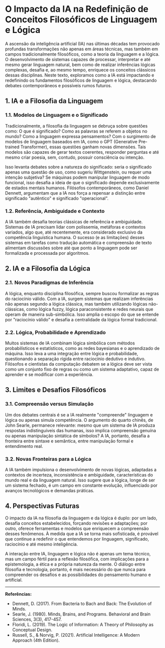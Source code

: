 # O Impacto da IA na Redefinição de Conceitos Filosóficos de Linguagem e Lógica

A ascensão da inteligência artificial (IA) nas últimas décadas tem provocado profundas transformações não apenas em áreas técnicas, mas também em campos tradicionalmente filosóficos, como a teoria da linguagem e a lógica. O desenvolvimento de sistemas capazes de processar, interpretar e até mesmo gerar linguagem natural, bem como de realizar inferências lógicas complexas, desafia e, ao mesmo tempo, enriquece os conceitos clássicos dessas disciplinas. Neste texto, exploramos como a IA está impactando e redefinindo os fundamentos filosóficos de linguagem e lógica, destacando debates contemporâneos e possíveis rumos futuros.

## 1. IA e a Filosofia da Linguagem

### 1.1. Modelos de Linguagem e o Significado

Tradicionalmente, a filosofia da linguagem se debruça sobre questões como: O que é significado? Como as palavras se referem a objetos no mundo? Como a linguagem expressa pensamentos? Com o surgimento de modelos de linguagem baseados em IA, como o GPT (Generative Pre-trained Transformer), essas questões ganham novas dimensões. Tais modelos são capazes de gerar textos coerentes, responder perguntas e até mesmo criar poesia, sem, contudo, possuir consciência ou intenção.

Isso levanta debates sobre a natureza do significado: seria o significado apenas uma questão de uso, como sugeriu Wittgenstein, ou requer uma intenção subjetiva? Se máquinas podem manipular linguagem de modo funcional, isso desafia a ideia de que o significado depende exclusivamente de estados mentais humanos. Filósofos contemporâneos, como Daniel Dennett, argumentam que a IA nos força a repensar a distinção entre significado "autêntico" e significado "operacional".

### 1.2. Referência, Ambiguidade e Contexto

A IA também desafia teorias clássicas de referência e ambiguidade. Sistemas de IA precisam lidar com polissemia, metáforas e contextos variados, algo que, até recentemente, era considerado exclusivo da competência linguística humana. O sucesso (e as limitações) desses sistemas em tarefas como tradução automática e compreensão de texto alimentam discussões sobre até que ponto a linguagem pode ser formalizada e processada por algoritmos.

## 2. IA e a Filosofia da Lógica

### 2.1. Novos Paradigmas de Inferência

A lógica, enquanto disciplina filosófica, sempre buscou formalizar as regras do raciocínio válido. Com a IA, surgem sistemas que realizam inferências não apenas segundo a lógica clássica, mas também utilizando lógicas não-clássicas, como lógica fuzzy, lógica paraconsistente e redes neurais que operam de maneira sub-simbólica. Isso amplia o escopo do que se entende por "raciocínio válido" e desafia a centralidade da lógica formal tradicional.

### 2.2. Lógica, Probabilidade e Aprendizado

Muitos sistemas de IA combinam lógica simbólica com métodos probabilísticos e estatísticos, como as redes bayesianas e o aprendizado de máquina. Isso leva a uma integração entre lógica e probabilidade, questionando a separação rígida entre raciocínio dedutivo e indutivo. Filósofos e cientistas da computação debatem se a lógica deve ser vista como um conjunto fixo de regras ou como um sistema adaptativo, capaz de aprender e se modificar com a experiência.

## 3. Limites e Desafios Filosóficos

### 3.1. Compreensão versus Simulação

Um dos debates centrais é se a IA realmente "compreende" linguagem e lógica ou apenas simula competência. O argumento do quarto chinês, de John Searle, permanece relevante: mesmo que um sistema de IA produza respostas indistinguíveis das humanas, isso implica compreensão genuína ou apenas manipulação sintática de símbolos? A IA, portanto, desafia a fronteira entre sintaxe e semântica, entre manipulação formal e entendimento real.

### 3.2. Novas Fronteiras para a Lógica

A IA também impulsiona o desenvolvimento de novas lógicas, adaptadas a contextos de incerteza, inconsistência e ambiguidade, características do mundo real e da linguagem natural. Isso sugere que a lógica, longe de ser um sistema fechado, é um campo em constante evolução, influenciado por avanços tecnológicos e demandas práticas.

## 4. Perspectivas Futuras

O impacto da IA na filosofia da linguagem e da lógica é duplo: por um lado, desafia conceitos estabelecidos, forçando revisões e adaptações; por outro, oferece ferramentas e modelos que enriquecem a compreensão desses fenômenos. À medida que a IA se torna mais sofisticada, é provável que continue a redefinir o que entendemos por linguagem, significado, raciocínio e até mesmo inteligência.

A interação entre IA, linguagem e lógica não é apenas um tema técnico, mas um campo fértil para a reflexão filosófica, com implicações para a epistemologia, a ética e a própria natureza da mente. O diálogo entre filosofia e tecnologia, portanto, é mais necessário do que nunca para compreender os desafios e as possibilidades do pensamento humano e artificial.

---

**Referências:**

- Dennett, D. (2017). From Bacteria to Bach and Back: The Evolution of Minds.
- Searle, J. (1980). Minds, Brains, and Programs. Behavioral and Brain Sciences, 3(3), 417-457.
- Floridi, L. (2019). The Logic of Information: A Theory of Philosophy as Conceptual Design.
- Russell, S., & Norvig, P. (2021). Artificial Intelligence: A Modern Approach (4th Edition).